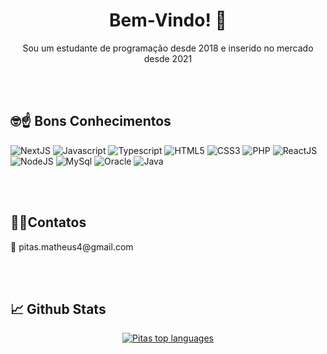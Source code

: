 
<div align="center">
  <h1>Bem-Vindo! 🤝 </h1>
  <p>Sou um estudante de programação desde 2018 e inserido no mercado desde 2021</p>
</div>


<br><br>
## **🤓☝ Bons Conhecimentos**
<p>
  <img src="https://img.shields.io/badge/NextJS-F2F2F2?style=for-the-badge&logo=next.js&logoColor=black" alt="NextJS">
  <img src="https://img.shields.io/badge/Javascript-EAC80B?style=for-the-badge&logo=javascript&logoColor=black" alt="Javascript">
  <img src="https://img.shields.io/badge/Typescript-0F58DB?style=for-the-badge&logo=typescript&logoColor=black" alt="Typescript">
  <img src="https://img.shields.io/badge/HTML5-E34F26?style=for-the-badge&logo=html5&logoColor=white" alt="HTML5"> 
  <img src="https://img.shields.io/badge/CSS3-1572B6?style=for-the-badge&logo=css3&logoColor=white" alt="CSS3">
  <img src="https://img.shields.io/badge/PHP-758BFD?style=for-the-badge&logo=php&logoColor=white" alt="PHP"> 
  <img src="https://img.shields.io/badge/React-20232A?style=for-the-badge&logo=react&logoColor=61DAFB" alt="ReactJS">
  <img src="https://img.shields.io/badge/Node.js-43853D?style=for-the-badge&logo=node.js&logoColor=white" alt="NodeJS"> 
  <img src="https://img.shields.io/badge/MySql-2246FC?style=for-the-badge&logo=mysql&logoColor=white" alt="MySql">
  <img src="https://img.shields.io/badge/Oracle-FF3333?style=for-the-badge&logo=oracle&logoColor=white" alt="Oracle"> 
  <img src="https://img.shields.io/badge/Java-FF3333?style=for-the-badge&logo=java&logoColor=white" alt="Java"> 
</p>

<br><br>
## **🤙📱Contatos**
<p>📨 pitas.matheus4@gmail.com</p>

<br><br>
## **📈 Github Stats**
<div align="center">
  
[![Pitas top languages](https://github-readme-stats.vercel.app/api/top-langs/?username=matpitas&theme=dark)](https://github.com/anuraghazra/github-readme-stats)
  
 </div>

<br><br>

